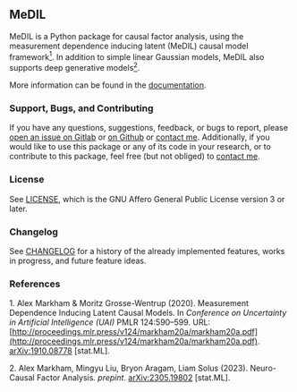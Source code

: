 ## MeDIL
MeDIL is a Python package for causal factor analysis, using the measurement dependence inducing latent (MeDIL) causal model framework[<sup>1</sup>](#uai_paper).
In addition to simple linear Gaussian models, MeDIL also supports deep generative models[<sup>2</sup>](#ncfa_paper).

More information can be found in the [documentation](https://medil.causal.dev).

### Support, Bugs, and Contributing
If you have any questions, suggestions, feedback, or bugs to report, please [open an issue on Gitlab](https://gitlab.com/alex-markham/medil/issues/new) or [on Github](https://github.com/Alex-Markham/medil/issues/new) or [contact me](https://causal.dev/#contact).
Additionally, if you would like to use this package or any of its code in your research, or to contribute to this package, feel free (but not obliged) to [contact me](https://causal.dev/#contact).

### License
See [LICENSE](https://gitlab.com/alex-markham/medil/blob/master/LICENSE.md), which is the GNU Affero General Public License version 3 or later.

### Changelog
See [CHANGELOG](https://gitlab.com/alex-markham/medil/blob/master/CHANGELOG.md) for a history of the already implemented features, works in progress, and future feature ideas.

### References
<a name="uai_paper"> 1.</a> Alex Markham & Moritz Grosse-Wentrup (2020). Measurement Dependence Inducing Latent Causal Models. In *Conference on Uncertainty in Artificial Intelligence (UAI)* PMLR 124:590&ndash;599. URL: [http://proceedings.mlr.press/v124/markham20a/markham20a.pdf](http://proceedings.mlr.press/v124/markham20a/markham20a.pdf). [arXiv:1910.08778](https://arxiv.org/abs/1910.08778) [stat.ML].

<a name="ncfa_paper"> 2.</a> Alex Markham, Mingyu Liu, Bryon Aragam, Liam Solus (2023). Neuro-Causal Factor Analysis. *prepint*. [arXiv:2305.19802](https://arxiv.org/abs/2305.19802) [stat.ML].

